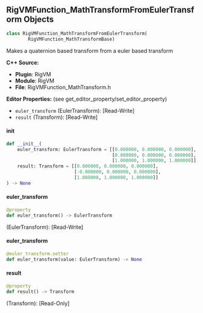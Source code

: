 ## RigVMFunction_MathTransformFromEulerTransform Objects

```python
class RigVMFunction_MathTransformFromEulerTransform(
        RigVMFunction_MathTransformBase)
```

Makes a quaternion based transform from a euler based transform

**C++ Source:**

- **Plugin**: RigVM
- **Module**: RigVM
- **File**: RigVMFunction_MathTransform.h

**Editor Properties:** (see get_editor_property/set_editor_property)

- ``euler_transform`` (EulerTransform):  [Read-Write]
- ``result`` (Transform):  [Read-Write]

<a id="unreal.RigVMFunction_MathTransformFromEulerTransform.__init__"></a>

#### __init__

```python
def __init__(
    euler_transform: EulerTransform = [[0.000000, 0.000000, 0.000000],
                                       [0.000000, 0.000000, 0.000000],
                                       [1.000000, 1.000000, 1.000000]],
    result: Transform = [[0.000000, 0.000000, 0.000000],
                         [-0.000000, 0.000000, 0.000000],
                         [1.000000, 1.000000, 1.000000]]
) -> None
```

<a id="unreal.RigVMFunction_MathTransformFromEulerTransform.euler_transform"></a>

#### euler_transform

```python
@property
def euler_transform() -> EulerTransform
```

(EulerTransform):  [Read-Write]

<a id="unreal.RigVMFunction_MathTransformFromEulerTransform.euler_transform"></a>

#### euler_transform

```python
@euler_transform.setter
def euler_transform(value: EulerTransform) -> None
```

<a id="unreal.RigVMFunction_MathTransformFromEulerTransform.result"></a>

#### result

```python
@property
def result() -> Transform
```

(Transform):  [Read-Only]

<a id="unreal.RigUnit_MathTransformFromEulerTransform"></a>